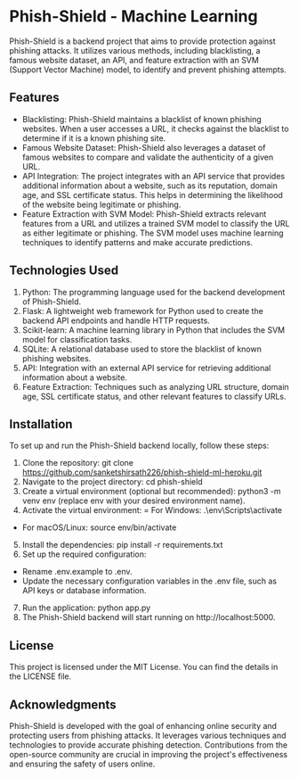 # Phish-Shield - Machine Learning

Phish-Shield is a backend project that aims to provide protection against phishing attacks. It utilizes various methods, including blacklisting, a famous website dataset, an API, and feature extraction with an SVM (Support Vector Machine) model, to identify and prevent phishing attempts.


## Features

* Blacklisting: Phish-Shield maintains a blacklist of known phishing websites. When a user accesses a URL, it checks against the blacklist to determine if it is a known phishing site.
* Famous Website Dataset: Phish-Shield also leverages a dataset of famous websites to compare and validate the authenticity of a given URL.
* API Integration: The project integrates with an API service that provides additional information about a website, such as its reputation, domain age, and SSL certificate status. This helps in determining the likelihood of the website being legitimate or phishing.
* Feature Extraction with SVM Model: Phish-Shield extracts relevant features from a URL and utilizes a trained SVM model to classify the URL as either legitimate or phishing. The SVM model uses machine learning techniques to identify patterns and make accurate predictions.

## Technologies Used
1. Python: The programming language used for the backend development of Phish-Shield.
2. Flask: A lightweight web framework for Python used to create the backend API endpoints and handle HTTP requests.
3. Scikit-learn: A machine learning library in Python that includes the SVM model for classification tasks.
4. SQLite: A relational database used to store the blacklist of known phishing websites.
5. API: Integration with an external API service for retrieving additional information about a website.
6. Feature Extraction: Techniques such as analyzing URL structure, domain age, SSL certificate status, and other relevant features to classify URLs.

## Installation
To set up and run the Phish-Shield backend locally, follow these steps:

1. Clone the repository: git clone https://github.com/sanketshirsath226/phish-shield-ml-heroku.git
2. Navigate to the project directory: cd phish-shield
3. Create a virtual environment (optional but recommended): python3 -m venv env (replace env with your desired environment name).
4. Activate the virtual environment:
= For Windows: .\env\Scripts\activate
- For macOS/Linux: source env/bin/activate
5. Install the dependencies: pip install -r requirements.txt
6. Set up the required configuration:
- Rename .env.example to .env.
- Update the necessary configuration variables in the .env file, such as API keys or database information.
7. Run the application: python app.py
8. The Phish-Shield backend will start running on http://localhost:5000.

## License
This project is licensed under the MIT License. You can find the details in the LICENSE file.

## Acknowledgments
Phish-Shield is developed with the goal of enhancing online security and protecting users from phishing attacks. It leverages various techniques and technologies to provide accurate phishing detection. Contributions from the open-source community are crucial in improving the project's effectiveness and ensuring the safety of users online.
